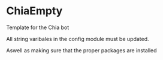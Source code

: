 # ChiaEmpty
Template for the Chia bot

All string varibales in the config module must be updated.

Aswell as making sure that the proper packages are installed
